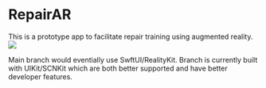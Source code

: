 # RepairAR

This is a prototype app to facilitate repair training using augmented reality. 
![](repairPrototype.gif)

Main branch would eventially use SwftUI/RealityKit.
Branch is currently built with UIKit/SCNKit which are both better supported and have better developer features.
